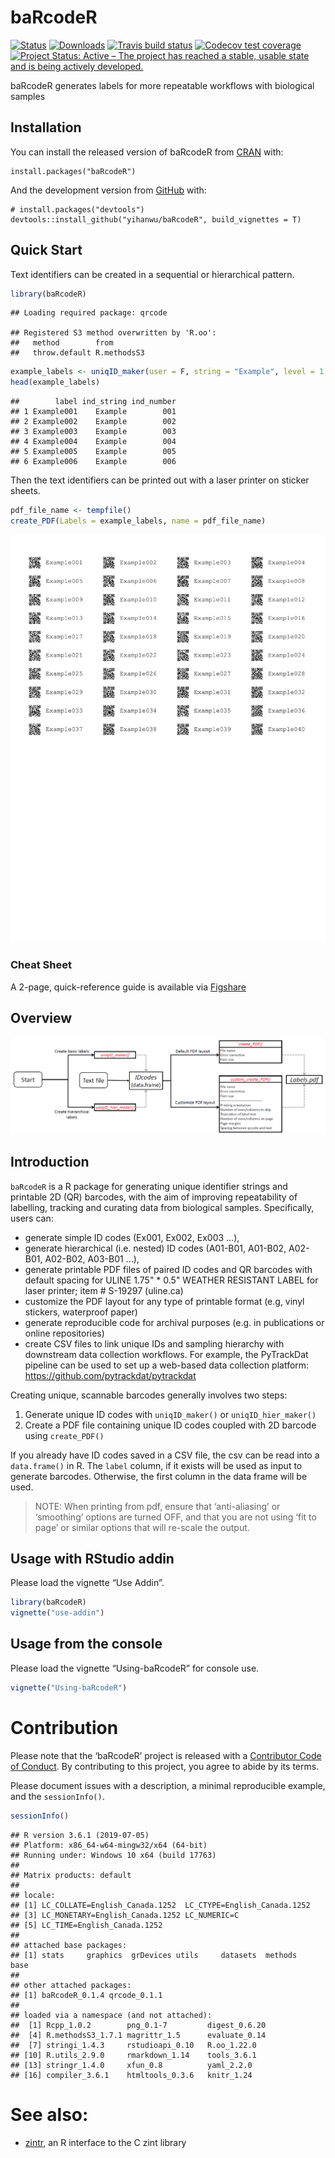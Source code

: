 
<!-- README.md is generated from README.Rmd. Please edit that file -->

# baRcodeR

<!-- badges: start -->

[![Status](https://www.r-pkg.org/badges/version/baRcodeR)](https://cran.r-project.org/web/packages/baRcodeR/index.html)
[![Downloads](https://cranlogs.r-pkg.org/badges/grand-total/baRcodeR)](https://cran.r-project.org/web/packages/baRcodeR/index.html)
[![Travis build
status](https://travis-ci.org/yihanwu/baRcodeR.svg?branch=master)](https://travis-ci.org/yihanwu/baRcodeR)
[![Codecov test
coverage](https://codecov.io/gh/yihanwu/baRcodeR/branch/master/graph/badge.svg)](https://codecov.io/gh/yihanwu/baRcodeR?branch=master)
[![Project Status: Active – The project has reached a stable, usable
state and is being actively
developed.](https://www.repostatus.org/badges/latest/active.svg)](https://www.repostatus.org/#active)
<!-- badges: end -->

baRcodeR generates labels for more repeatable workflows with biological
samples

## Installation

You can install the released version of baRcodeR from
[CRAN](https://CRAN.R-project.org) with:

    install.packages("baRcodeR")

And the development version from [GitHub](https://github.com/) with:

    # install.packages("devtools")
    devtools::install_github("yihanwu/baRcodeR", build_vignettes = T)

## Quick Start

Text identifiers can be created in a sequential or hierarchical pattern.

``` r
library(baRcodeR)
```

    ## Loading required package: qrcode

    ## Registered S3 method overwritten by 'R.oo':
    ##   method        from       
    ##   throw.default R.methodsS3

``` r
example_labels <- uniqID_maker(user = F, string = "Example", level = 1:40)
head(example_labels)
```

    ##        label ind_string ind_number
    ## 1 Example001    Example        001
    ## 2 Example002    Example        002
    ## 3 Example003    Example        003
    ## 4 Example004    Example        004
    ## 5 Example005    Example        005
    ## 6 Example006    Example        006

Then the text identifiers can be printed out with a laser printer on
sticker sheets.

``` r
pdf_file_name <- tempfile()
create_PDF(Labels = example_labels, name = pdf_file_name)
```

![](man/figures/example.png)<!-- -->

### Cheat Sheet

A 2-page, quick-reference guide is available via
[Figshare](https://dx.doi.org/10.6084/m9.figshare.7043309)

## Overview

![Flowchart of major functions](man/figures/Flowchart.png)

## Introduction

`baRcodeR` is a R package for generating unique identifier strings and
printable 2D (QR) barcodes, with the aim of improving repeatability of
labelling, tracking and curating data from biological samples.
Specifically, users can:

  - generate simple ID codes (Ex001, Ex002, Ex003 …),
  - generate hierarchical (i.e. nested) ID codes (A01-B01, A01-B02,
    A02-B01, A02-B02, A03-B01 …),
  - generate printable PDF files of paired ID codes and QR barcodes with
    default spacing for ULINE 1.75" \* 0.5" WEATHER RESISTANT LABEL for
    laser printer; item \# S-19297 (uline.ca)
  - customize the PDF layout for any type of printable format (e.g,
    vinyl stickers, waterproof paper)
  - generate reproducible code for archival purposes (e.g. in
    publications or online repositories)
  - create CSV files to link unique IDs and sampling hierarchy with
    downstream data collection workflows. For example, the PyTrackDat
    pipeline can be used to set up a web-based data collection platform:
    <https://github.com/pytrackdat/pytrackdat>

Creating unique, scannable barcodes generally involves two steps:

1.  Generate unique ID codes with `uniqID_maker()` or
    `uniqID_hier_maker()`
2.  Create a PDF file containing unique ID codes coupled with 2D barcode
    using `create_PDF()`

If you already have ID codes saved in a CSV file, the csv can be read
into a `data.frame()` in R. The `label` column, if it exists will be
used as input to generate barcodes. Otherwise, the first column in the
data frame will be used.

> NOTE: When printing from pdf, ensure that ‘anti-aliasing’ or
> ‘smoothing’ options are turned OFF, and that you are not using ‘fit
> to page’ or similar options that will re-scale the output.

## Usage with RStudio addin

Please load the vignette “Use Addin”.

``` r
library(baRcodeR)
vignette("use-addin")
```

## Usage from the console

Please load the vignette “Using-baRcodeR” for console use.

``` r
vignette("Using-baRcodeR")
```

# Contribution

Please note that the ‘baRcodeR’ project is released with a [Contributor
Code of Conduct](CODE_OF_CONDUCT.md). By contributing to this project,
you agree to abide by its terms.

Please document issues with a description, a minimal reproducible
example, and the `sessionInfo()`.

``` r
sessionInfo()
```

    ## R version 3.6.1 (2019-07-05)
    ## Platform: x86_64-w64-mingw32/x64 (64-bit)
    ## Running under: Windows 10 x64 (build 17763)
    ## 
    ## Matrix products: default
    ## 
    ## locale:
    ## [1] LC_COLLATE=English_Canada.1252  LC_CTYPE=English_Canada.1252   
    ## [3] LC_MONETARY=English_Canada.1252 LC_NUMERIC=C                   
    ## [5] LC_TIME=English_Canada.1252    
    ## 
    ## attached base packages:
    ## [1] stats     graphics  grDevices utils     datasets  methods   base     
    ## 
    ## other attached packages:
    ## [1] baRcodeR_0.1.4 qrcode_0.1.1  
    ## 
    ## loaded via a namespace (and not attached):
    ##  [1] Rcpp_1.0.2        png_0.1-7         digest_0.6.20    
    ##  [4] R.methodsS3_1.7.1 magrittr_1.5      evaluate_0.14    
    ##  [7] stringi_1.4.3     rstudioapi_0.10   R.oo_1.22.0      
    ## [10] R.utils_2.9.0     rmarkdown_1.14    tools_3.6.1      
    ## [13] stringr_1.4.0     xfun_0.8          yaml_2.2.0       
    ## [16] compiler_3.6.1    htmltools_0.3.6   knitr_1.24

# See also:

  - [zintr](https://github.com/carlganz/zintr), an R interface to the C
    zint library
